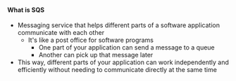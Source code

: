 #### What is SQS 
- Messaging service that helps different parts of a software application communicate with each other 
	- It's like a post office for software programs 
		- One part of your application can send a message to a queue 
		- Another can pick up that message later 
- This way, different parts of your application can work independently and efficiently without needing to communicate directly at the same time